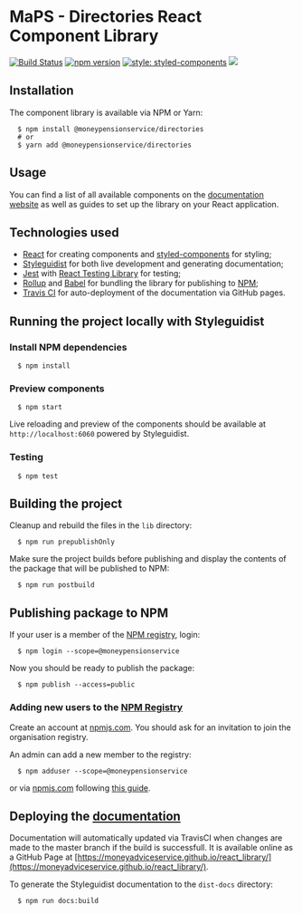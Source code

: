 # MaPS - Directories React Component Library
[![Build Status](https://img.shields.io/travis/moneyadviceservice/react_library?branch=master)](https://travis-ci.org/github/moneyadviceservice/react_library)
[![npm version](https://badge.fury.io/js/%40moneypensionservice%2Fdirectories.svg)](https://badge.fury.io/js/%40moneypensionservice%2Fdirectories)
[![style: styled-components](https://img.shields.io/badge/style-%F0%9F%92%85%20styled--components-orange.svg?colorB=daa357&colorA=db748e)](https://github.com/styled-components/styled-components)
[![](https://img.shields.io/badge/Website-Money%20Pensions%20Service-green)](https://www.moneyadviceservice.org.uk/)

## Installation
The component library is available via NPM or Yarn:
```shell
  $ npm install @moneypensionservice/directories
  # or
  $ yarn add @moneypensionservice/directories
```

## Usage
You can find a list of all available components on the [documentation website](https://moneyadviceservice.github.io/react_library/) as well as guides to set up the library on your React application.

## Technologies used

- [React](https://reactjs.org/) for creating components and [styled-components](https://www.styled-components.com/) for styling;
- [Styleguidist](https://react-styleguidist.js.org/) for both live development and generating documentation;
- [Jest](https://jestjs.io/) with [React Testing Library](https://testing-library.com/docs/react-testing-library/intro) for testing;
- [Rollup](https://rollupjs.org/guide/en/) and [Babel](https://babeljs.io/) for bundling the library for publishing to [NPM](https://www.npmjs.com/);
- [Travis CI](https://travis-ci.org/) for auto-deployment of the documentation via GitHub pages.

## Running the project locally with Styleguidist

### Install NPM dependencies
```shell
  $ npm install
```

### Preview components
```shell
  $ npm start
```
Live reloading and preview of the components should be available at `http://localhost:6060` powered by Styleguidist.

### Testing
```shell
  $ npm test
```

## Building the project
Cleanup and rebuild the files in the `lib` directory:
```shell
  $ npm run prepublishOnly
```

Make sure the project builds before publishing and display the contents of the package that will be published to NPM:
```shell
  $ npm run postbuild
```

## Publishing package to NPM

If your user is a member of the [NPM registry](https://www.npmjs.com/org/moneypensionservice), login:
```shell
  $ npm login --scope=@moneypensionservice
```

Now you should be ready to publish the package:
```shell
  $ npm publish --access=public
```

### Adding new users to the [NPM Registry](https://www.npmjs.com/org/moneypensionservice)

Create an account at [npmjs.com](https://www.npmjs.com/signup). You should ask for an invitation to join the organisation registry.

An admin can add a new member to the registry:
```shell
  $ npm adduser --scope=@moneypensionservice
```
or via [npmjs.com](npmjs.com) following [this guide](https://docs.npmjs.com/adding-members-to-your-org).

## Deploying the [documentation](https://moneyadviceservice.github.io/react_library/)
Documentation will automatically updated via TravisCI when changes are made to the master branch if the build is successfull. It is available online as a GitHub Page at [https://moneyadviceservice.github.io/react_library/](https://moneyadviceservice.github.io/react_library/).

To generate the Styleguidist documentation to the `dist-docs` directory:
```shell
  $ npm run docs:build
```
